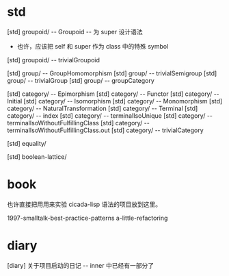 # std

[std] groupoid/ -- Groupoid -- 为 super 设计语法

- 也许，应该把 self 和 super 作为 class 中的特殊 symbol

[std] groupoid/ -- trivialGroupoid

[std] group/ -- GroupHomomorphism
[std] group/ -- trivialSemigroup
[std] group/ -- trivialGroup
[std] group/ -- groupCategory

[std] category/ -- Epimorphism
[std] category/ -- Functor
[std] category/ -- Initial
[std] category/ -- Isomorphism
[std] category/ -- Monomorphism
[std] category/ -- NaturalTransformation
[std] category/ -- Terminal
[std] category/ -- index
[std] category/ -- terminalIsoUnique
[std] category/ -- terminalIsoWithoutFulfillingClass
[std] category/ -- terminalIsoWithoutFulfillingClass.out
[std] category/ -- trivialCategory

[std] equality/

[std] boolean-lattice/

# book

也许直接把用用来实验 cicada-lisp 语法的项目放到这里。

1997-smalltalk-best-practice-patterns
a-little-refactoring

# diary

[diary] 关于项目启动的日记 -- inner 中已经有一部分了

